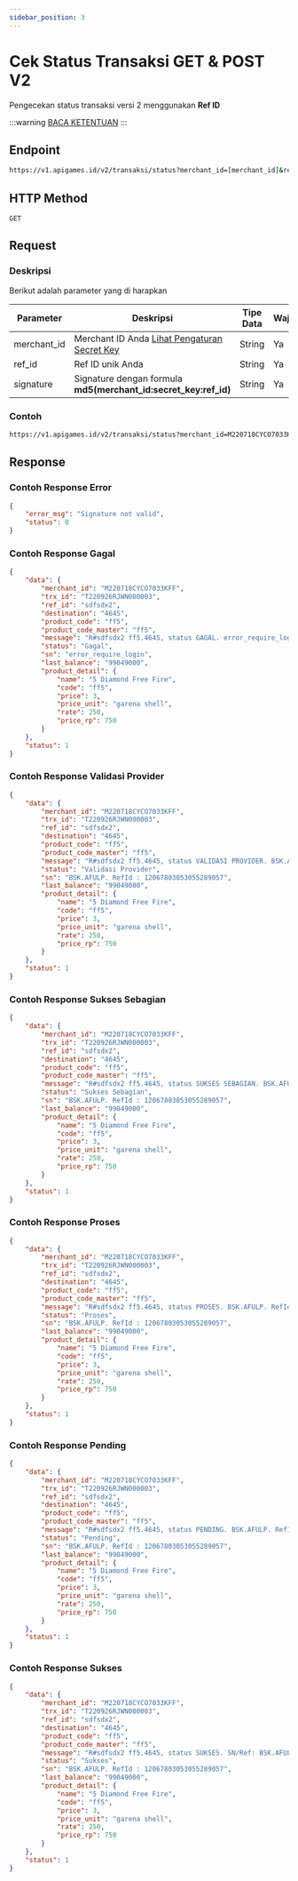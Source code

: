 ```yaml
---
sidebar_position: 3
---
```


# Cek Status Transaksi GET & POST V2

Pengecekan status transaksi versi 2 menggunakan **Ref ID**

:::warning
[BACA KETENTUAN](/docs/peringatan)
:::

## Endpoint

```bash
https://v1.apigames.id/v2/transaksi/status?merchant_id=[merchant_id]&ref_id=[ref_id]&signature=[signature]
```

## HTTP Method

```
GET
```

## Request

### Deskripsi

Berikut adalah parameter yang di harapkan

| Parameter   | Deskripsi                                                                                        | Tipe Data | Wajib |
| ----------- | ------------------------------------------------------------------------------------------------ | --------- | ----- |
| merchant_id | Merchant ID Anda [Lihat Pengaturan Secret Key](https://member.apigames.id/pengaturan/secret-key) | String    | Ya    |
| ref_id      | Ref ID unik Anda                                                                                 | String    | Ya    |
| signature   | Signature dengan formula **md5(merchant_id:secret_key:ref_id)**      | String    | Ya    |




### Contoh

```bash
https://v1.apigames.id/v2/transaksi/status?merchant_id=M220718CYCO7033KFF&ref_id=sdfsdx2&signature=1db518e0c97adb24cddc77be3c806773
```

## Response

### Contoh Response Error

```json
{
    "error_msg": "Signature not valid",
    "status": 0
}
```

### Contoh Response Gagal

```json
{
    "data": {
        "merchant_id": "M220718CYCO7033KFF",
        "trx_id": "T220926RJWN000003",
        "ref_id": "sdfsdx2",
        "destination": "4645",
        "product_code": "ff5",
        "product_code_master": "ff5",
        "message": "R#sdfsdx2 ff5.4645, status GAGAL. error_require_login. Sisa saldo 99049000",
        "status": "Gagal",
        "sn": "error_require_login",
        "last_balance": "99049000",
        "product_detail": {
            "name": "5 Diamond Free Fire",
            "code": "ff5",
            "price": 3,
            "price_unit": "garena shell",
            "rate": 250,
            "price_rp": 750
        }
    },
    "status": 1
}
```

### Contoh Response Validasi Provider

```json
{
    "data": {
        "merchant_id": "M220718CYCO7033KFF",
        "trx_id": "T220926RJWN000003",
        "ref_id": "sdfsdx2",
        "destination": "4645",
        "product_code": "ff5",
        "product_code_master": "ff5",
        "message": "R#sdfsdx2 ff5.4645, status VALIDASI PROVIDER. BSK.AFULP. RefId : 12067803053055289057. Sisa saldo 99049000",
        "status": "Validasi Provider",
        "sn": "BSK.AFULP. RefId : 12067803053055289057",
        "last_balance": "99049000",
        "product_detail": {
            "name": "5 Diamond Free Fire",
            "code": "ff5",
            "price": 3,
            "price_unit": "garena shell",
            "rate": 250,
            "price_rp": 750
        }
    },
    "status": 1
}
```


### Contoh Response Sukses Sebagian

```json
{
    "data": {
        "merchant_id": "M220718CYCO7033KFF",
        "trx_id": "T220926RJWN000003",
        "ref_id": "sdfsdx2",
        "destination": "4645",
        "product_code": "ff5",
        "product_code_master": "ff5",
        "message": "R#sdfsdx2 ff5.4645, status SUKSES SEBAGIAN. BSK.AFULP. RefId : 12067803053055289057. Sisa saldo 99049000",
        "status": "Sukses Sebagian",
        "sn": "BSK.AFULP. RefId : 12067803053055289057",
        "last_balance": "99049000",
        "product_detail": {
            "name": "5 Diamond Free Fire",
            "code": "ff5",
            "price": 3,
            "price_unit": "garena shell",
            "rate": 250,
            "price_rp": 750
        }
    },
    "status": 1
}
```


### Contoh Response Proses

```json
{
    "data": {
        "merchant_id": "M220718CYCO7033KFF",
        "trx_id": "T220926RJWN000003",
        "ref_id": "sdfsdx2",
        "destination": "4645",
        "product_code": "ff5",
        "product_code_master": "ff5",
        "message": "R#sdfsdx2 ff5.4645, status PROSES. BSK.AFULP. RefId : 12067803053055289057. Sisa saldo 99049000",
        "status": "Proses",
        "sn": "BSK.AFULP. RefId : 12067803053055289057",
        "last_balance": "99049000",
        "product_detail": {
            "name": "5 Diamond Free Fire",
            "code": "ff5",
            "price": 3,
            "price_unit": "garena shell",
            "rate": 250,
            "price_rp": 750
        }
    },
    "status": 1
}
```

### Contoh Response Pending

```json
{
    "data": {
        "merchant_id": "M220718CYCO7033KFF",
        "trx_id": "T220926RJWN000003",
        "ref_id": "sdfsdx2",
        "destination": "4645",
        "product_code": "ff5",
        "product_code_master": "ff5",
        "message": "R#sdfsdx2 ff5.4645, status PENDING. BSK.AFULP. RefId : 12067803053055289057. Sisa saldo 99049000",
        "status": "Pending",
        "sn": "BSK.AFULP. RefId : 12067803053055289057",
        "last_balance": "99049000",
        "product_detail": {
            "name": "5 Diamond Free Fire",
            "code": "ff5",
            "price": 3,
            "price_unit": "garena shell",
            "rate": 250,
            "price_rp": 750
        }
    },
    "status": 1
}
```

### Contoh Response Sukses

```json
{
    "data": {
        "merchant_id": "M220718CYCO7033KFF",
        "trx_id": "T220926RJWN000003",
        "ref_id": "sdfsdx2",
        "destination": "4645",
        "product_code": "ff5",
        "product_code_master": "ff5",
        "message": "R#sdfsdx2 ff5.4645, status SUKSES. SN/Ref: BSK.AFULP. RefId : 12067803053055289057. Sisa saldo 99049000",
        "status": "Sukses",
        "sn": "BSK.AFULP. RefId : 12067803053055289057",
        "last_balance": "99049000",
        "product_detail": {
            "name": "5 Diamond Free Fire",
            "code": "ff5",
            "price": 3,
            "price_unit": "garena shell",
            "rate": 250,
            "price_rp": 750
        }
    },
    "status": 1
}
```




